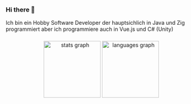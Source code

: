 ### Hi there 👋

Ich bin ein Hobby Software Developer der hauptsichlich in Java und Zig programmiert aber ich programmiere auch in Vue.js und C# (Unity)

###



<div align="center">
  <img src="https://github-readme-stats.vercel.app/api?username=rajala1404&hide_title=false&hide_rank=false&show_icons=true&include_all_commits=true&count_private=true&disable_animations=false&theme=midnight-purple&locale=en&hide_border=false" height="150" alt="stats graph"  />
  <img src="https://github-readme-stats.vercel.app/api/top-langs?username=rajala1404&locale=en&hide_title=false&layout=compact&card_width=320&langs_count=5&theme=midnight-purple&hide_border=false" height="150" alt="languages graph"  />
</div>



<br clear="both">
